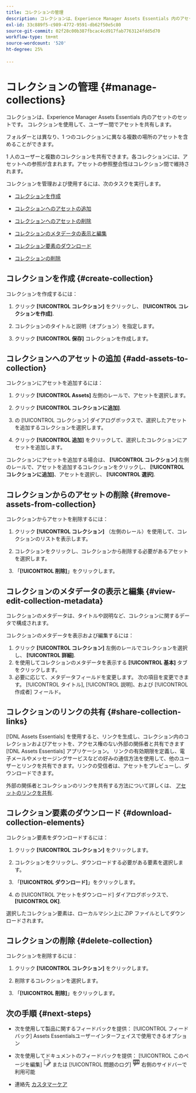 ```yaml
---
title: コレクションの管理
description: コレクションは、Experience Manager Assets Essentials 内のアセットのセットです。 コレクションを使用して、ユーザー間でアセットを共有します。
exl-id: 33c889f5-c989-4772-9591-db62f50e5c80
source-git-commit: 02f28c00b387fbcac4cd917fab7763124fdd5d70
workflow-type: tm+mt
source-wordcount: '520'
ht-degree: 25%

---
```


# コレクションの管理 {#manage-collections}

コレクションは、Experience Manager Assets Essentials 内のアセットのセットです。 コレクションを使用して、ユーザー間でアセットを共有します。

フォルダーとは異なり、1 つのコレクションに異なる複数の場所のアセットを含めることができます。

<!--
You can share collections with various users that are assigned different levels of privileges, including viewing, editing, and so on.
-->

1 人のユーザーと複数のコレクションを共有できます。各コレクションには、アセットへの参照が含まれます。アセットの参照整合性はコレクション間で維持されます。

コレクションを管理および使用するには、次のタスクを実行します。

* [コレクションを作成](#create-collection)

* [コレクションへのアセットの追加](#add-assets-to-collection)

* [コレクションへのアセットの削除](#remove-assets-from-collection)

* [コレクションのメタデータの表示と編集](#view-edit-collection-metadata)

* [コレクション要素のダウンロード](#download-collection-elements)

* [コレクションの削除](#delete-collection)

## コレクションを作成 {#create-collection}

コレクションを作成するには：

1. クリック **[!UICONTROL コレクション]** をクリックし、 **[!UICONTROL コレクションを作成]**.

1. コレクションのタイトルと説明（オプション）を指定します。

1. クリック **[!UICONTROL 保存]** コレクションを作成します。

## コレクションへのアセットの追加 {#add-assets-to-collection}

コレクションにアセットを追加するには：

1. クリック **[!UICONTROL Assets]** 左側のレールで、アセットを選択します。

1. クリック **[!UICONTROL コレクションに追加]**.

1. の [!UICONTROL コレクション] ダイアログボックスで、選択したアセットを追加するコレクションを選択します。

1. クリック **[!UICONTROL 追加]** をクリックして、選択したコレクションにアセットを追加します。

コレクションにアセットを追加する場合は、 **[!UICONTROL コレクション]** 左側のレールで、アセットを追加するコレクションをクリックし、 **[!UICONTROL コレクションに追加]**、アセットを選択し、 **[!UICONTROL 選択]**.

## コレクションからのアセットの削除 {#remove-assets-from-collection}

コレクションからアセットを削除するには：

1. クリック **[!UICONTROL コレクション]** （左側のレール）を使用して、コレクションのリストを表示します。

1. コレクションをクリックし、コレクションから削除する必要があるアセットを選択します。

1. 「**[!UICONTROL 削除]**」をクリックします。

<!--

## Manage access to a collection {#manage-collection-access}

The permission management for collections function in the same manner as folders in [!DNL Assets Essentials]. Administrators can manage the access levels for collections available in the repository. As an administrator, you can create user groups and assign permissions to those groups to manage access levels. You can also delegate the permission management privileges to user groups at the collection-level.

For more information, see [Manage permissions for folders and collections](manage-permissions.md).

## Search a collection {#search-collections}

Click **[!UICONTROL Collections]** in the left rail and use the Search box to specify a text as the criteria to search for a collection. [!DNL Assets Essentials] uses the specified text to search collection names, metadata including tags defined for a collection and returns appropriate results.

>[!NOTE]
>
>Assets Essentials performs search in collections available at the root level. It does not perform search in assets and folders available in collections.

-->

## コレクションのメタデータの表示と編集 {#view-edit-collection-metadata}

コレクションのメタデータは、タイトルや説明など、コレクションに関するデータで構成されます。

コレクションのメタデータを表示および編集するには：

1. クリック **[!UICONTROL コレクション]** 左側のレールでコレクションを選択し、 **[!UICONTROL 詳細]**.
1. を使用してコレクションのメタデータを表示する **[!UICONTROL 基本]** タブをクリックします。
1. 必要に応じて、メタデータフィールドを変更します。 次の項目を変更できます。 [!UICONTROL タイトル], [!UICONTROL 説明]、および [!UICONTROL 作成者] フィールド。

## コレクションのリンクの共有 {#share-collection-links}

[!DNL Assets Essentials] を使用すると、リンクを生成し、コレクション内のコレクションおよびアセットを、アクセス権のない外部の関係者と共有できます [!DNL Assets Essentials] アプリケーション。 リンクの有効期限を定義し、電子メールやメッセージングサービスなどの好みの通信方法を使用して、他のユーザーとリンクを共有できます。リンクの受信者は、アセットをプレビューし、ダウンロードできます。

外部の関係者とコレクションのリンクを共有する方法について詳しくは、 [アセットのリンクを共有](share-links-for-assets.md).

## コレクション要素のダウンロード {#download-collection-elements}

コレクション要素をダウンロードするには：

1. クリック **[!UICONTROL コレクション]** をクリックします。

1. コレクションをクリックし、ダウンロードする必要がある要素を選択します。

1. 「**[!UICONTROL ダウンロード]**」をクリックします。

1. の [!UICONTROL アセットをダウンロード] ダイアログボックスで、 **[!UICONTROL OK]**.

選択したコレクション要素は、ローカルマシン上に.ZIP ファイルとしてダウンロードされます。

## コレクションの削除 {#delete-collection}

コレクションを削除するには：

1. クリック **[!UICONTROL コレクション]** をクリックします。

1. 削除するコレクションを選択します。

1. 「**[!UICONTROL 削除]**」をクリックします。

## 次の手順 {#next-steps}

* 次を使用して製品に関するフィードバックを提供： [!UICONTROL フィードバック] Assets Essentialsユーザーインターフェイスで使用できるオプション

* 次を使用してドキュメントのフィードバックを提供： [!UICONTROL このページを編集] ![ページの編集](assets/do-not-localize/edit-page.png) または [!UICONTROL 問題のログ] ![GitHub イシューの作成](assets/do-not-localize/github-issue.png) 右側のサイドバーで利用可能

* 連絡先 [カスタマーケア](https://experienceleague.adobe.com/?support-solution=General&amp;lang=ja#support)
